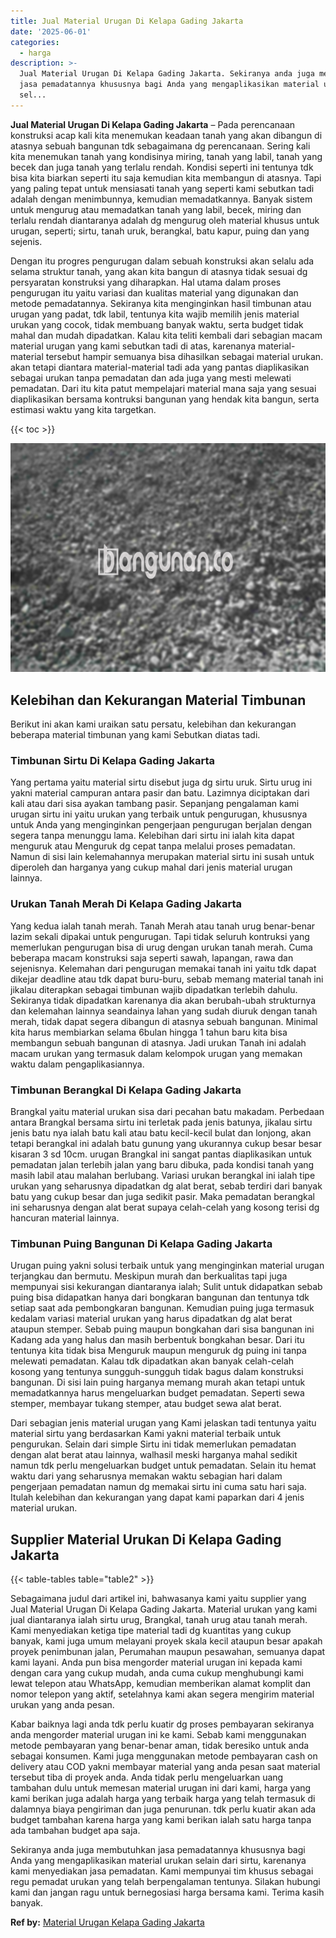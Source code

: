 ```yaml
---
title: Jual Material Urugan Di Kelapa Gading Jakarta
date: '2025-06-01'
categories:
  - harga
description: >-
  Jual Material Urugan Di Kelapa Gading Jakarta. Sekiranya anda juga membutuhkan
  jasa pemadatannya khususnya bagi Anda yang mengaplikasikan material urukan
  sel...
---
```


**Jual Material Urugan Di Kelapa Gading Jakarta** – Pada perencanaan konstruksi acap kali kita menemukan keadaan tanah yang akan dibangun di atasnya sebuah bangunan tdk sebagaimana dg perencanaan. Sering kali kita menemukan tanah yang kondisinya miring, tanah yang labil, tanah yang becek dan juga tanah yang terlalu rendah. Kondisi seperti ini tentunya tdk bisa kita biarkan seperti itu saja kemudian kita membangun di atasnya. Tapi yang paling tepat untuk mensiasati tanah yang seperti kami sebutkan tadi adalah dengan menimbunnya, kemudian memadatkannya. Banyak sistem untuk mengurug atau memadatkan tanah yang labil, becek, miring dan terlalu rendah diantaranya adalah dg mengurug oleh material khusus untuk urugan, seperti; sirtu, tanah uruk, berangkal, batu kapur, puing dan yang sejenis.

Dengan itu progres pengurugan dalam sebuah konstruksi akan selalu ada selama struktur tanah, yang akan kita bangun di atasnya tidak sesuai dg persyaratan konstruksi yang diharapkan. Hal utama dalam proses pengurugan itu yaitu variasi dan kualitas material yang digunakan dan metode pemadatannya. Sekiranya kita menginginkan hasil timbunan atau urugan yang padat, tdk labil, tentunya kita wajib memilih jenis material urukan yang cocok, tidak membuang banyak waktu, serta budget tidak mahal dan mudah dipadatkan. Kalau kita teliti kembali dari sebagian macam material urugan yang kami sebutkan tadi di atas, karenanya material-material tersebut hampir semuanya bisa dihasilkan sebagai material urukan. akan tetapi diantara material-material tadi ada yang pantas diaplikasikan sebagai urukan tanpa pemadatan dan ada juga yang mesti melewati pemadatan. Dari itu kita patut mempelajari material mana saja yang sesuai diaplikasikan bersama kontruksi bangunan yang hendak kita bangun, serta estimasi waktu yang kita targetkan.

{{< toc >}}

![Jual Material Urugan Di Kelapa Gading Jakarta](/images/jual-urugan-11.png)

## Kelebihan dan Kekurangan Material Timbunan

Berikut ini akan kami uraikan satu persatu, kelebihan dan kekurangan beberapa material timbunan yang kami Sebutkan diatas tadi.

### Timbunan Sirtu Di Kelapa Gading Jakarta

Yang pertama yaitu material sirtu disebut juga dg sirtu uruk. Sirtu urug ini yakni material campuran antara pasir dan batu. Lazimnya diciptakan dari kali atau dari sisa ayakan tambang pasir. Sepanjang pengalaman kami urugan sirtu ini yaitu urukan yang terbaik untuk pengurugan, khususnya untuk Anda yang menginginkan pengerjaan pengurugan berjalan dengan segera tanpa menunggu lama. Kelebihan dari sirtu ini ialah kita dapat menguruk atau Menguruk dg cepat tanpa melalui proses pemadatan. Namun di sisi lain kelemahannya merupakan material sirtu ini susah untuk diperoleh dan harganya yang cukup mahal dari jenis material urugan lainnya.

### Urukan Tanah Merah Di Kelapa Gading Jakarta

Yang kedua ialah tanah merah. Tanah Merah atau tanah urug benar-benar lazim sekali dipakai untuk pengurugan. Tapi tidak seluruh kontruksi yang memerlukan pengurugan bisa di urug dengan urukan tanah merah. Cuma beberapa macam konstruksi saja seperti sawah, lapangan, rawa dan sejenisnya. Kelemahan dari pengurugan memakai tanah ini yaitu tdk dapat dikejar deadline atau tdk dapat buru-buru, sebab memang material tanah ini jikalau diterapkan sebagai timbunan wajib dipadatkan terlebih dahulu. Sekiranya tidak dipadatkan karenanya dia akan berubah-ubah strukturnya dan kelemahan lainnya seandainya lahan yang sudah diuruk dengan tanah merah, tidak dapat segera dibangun di atasnya sebuah bangunan. Minimal kita harus membiarkan selama 6bulan hingga 1 tahun baru kita bisa membangun sebuah bangunan di atasnya. Jadi urukan Tanah ini adalah macam urukan yang termasuk dalam kelompok urugan yang memakan waktu dalam pengaplikasiannya.

### Timbunan Berangkal Di Kelapa Gading Jakarta

Brangkal yaitu material urukan sisa dari pecahan batu makadam. Perbedaan antara Brangkal bersama sirtu ini terletak pada jenis batunya, jikalau sirtu jenis batu nya ialah batu kali atau batu kecil-kecil bulat dan lonjong, akan tetapi berangkal ini adalah batu gunung yang ukurannya cukup besar besar kisaran 3 sd 10cm. urugan Brangkal ini sangat pantas diaplikasikan untuk pemadatan jalan terlebih jalan yang baru dibuka, pada kondisi tanah yang masih labil atau malahan berlubang. Variasi urukan berangkal ini ialah tipe urukan yang seharusnya dipadatkan dg alat berat, sebab terdiri dari banyak batu yang cukup besar dan juga sedikit pasir. Maka pemadatan berangkal ini seharusnya dengan alat berat supaya celah-celah yang kosong terisi dg hancuran material lainnya.

### Timbunan Puing Bangunan Di Kelapa Gading Jakarta

Urugan puing yakni solusi terbaik untuk yang menginginkan material urugan terjangkau dan bermutu. Meskipun murah dan berkualitas tapi juga mempunyai sisi kekurangan diantaranya ialah; Sulit untuk didapatkan sebab puing bisa didapatkan hanya dari bongkaran bangunan dan tentunya tdk setiap saat ada pembongkaran bangunan. Kemudian puing juga termasuk kedalam variasi material urukan yang harus dipadatkan dg alat berat ataupun stemper. Sebab puing maupun bongkahan dari sisa bangunan ini Kadang ada yang halus dan masih berbentuk bongkahan besar. Dari itu tentunya kita tidak bisa Menguruk maupun menguruk dg puing ini tanpa melewati pemadatan. Kalau tdk dipadatkan akan banyak celah-celah kosong yang tentunya sungguh-sungguh tidak bagus dalam konstruksi bangunan. Di sisi lain puing harganya memang murah akan tetapi untuk memadatkannya harus mengeluarkan budget pemadatan. Seperti sewa stemper, membayar tukang stemper, atau budget sewa alat berat.

Dari sebagian jenis material urugan yang Kami jelaskan tadi tentunya yaitu material sirtu yang berdasarkan Kami yakni material terbaik untuk pengurukan. Selain dari simple Sirtu ini tidak memerlukan pemadatan dengan alat berat atau lainnya, walhasil meski harganya mahal sedikit namun tdk perlu mengeluarkan budget untuk pemadatan. Selain itu hemat waktu dari yang seharusnya memakan waktu sebagian hari dalam pengerjaan pemadatan namun dg memakai sirtu ini cuma satu hari saja. Itulah kelebihan dan kekurangan yang dapat kami paparkan dari 4 jenis material urukan.

## Supplier Material Urukan Di Kelapa Gading Jakarta

{{< table-tables table="table2" >}}

Sebagaimana judul dari artikel ini, bahwasanya kami yaitu supplier yang Jual Material Urugan Di Kelapa Gading Jakarta. Material urukan yang kami jual diantaranya ialah sirtu urug, Brangkal, tanah urug atau tanah merah. Kami menyediakan ketiga tipe material tadi dg kuantitas yang cukup banyak, kami juga umum melayani proyek skala kecil ataupun besar apakah proyek penimbunan jalan, Perumahan maupun pesawahan, semuanya dapat kami layani. Anda pun bisa mengorder material urugan ini kepada kami dengan cara yang cukup mudah, anda cuma cukup menghubungi kami lewat telepon atau WhatsApp, kemudian memberikan alamat komplit dan nomor telepon yang aktif, setelahnya kami akan segera mengirim material urukan yang anda pesan.

Kabar baiknya lagi anda tdk perlu kuatir dg proses pembayaran sekiranya anda mengorder material urugan ini ke kami. Sebab kami menggunakan metode pembayaran yang benar-benar aman, tidak beresiko untuk anda sebagai konsumen. Kami juga menggunakan metode pembayaran cash on delivery atau COD yakni membayar material yang anda pesan saat material tersebut tiba di proyek anda. Anda tidak perlu mengeluarkan uang tambahan dulu untuk memesan material urugan ini dari kami, harga yang kami berikan juga adalah harga yang terbaik harga yang telah termasuk di dalamnya biaya pengiriman dan juga penurunan. tdk perlu kuatir akan ada budget tambahan karena harga yang kami berikan ialah satu harga tanpa ada tambahan budget apa saja.

Sekiranya anda juga membutuhkan jasa pemadatannya khususnya bagi Anda yang mengaplikasikan material urukan selain dari sirtu, karenanya kami menyediakan jasa pemadatan. Kami mempunyai tim khusus sebagai regu pemadat urukan yang telah berpengalaman tentunya. Silakan hubungi kami dan jangan ragu untuk bernegosiasi harga bersama kami. Terima kasih banyak.

**Ref by:** [Material Urugan Kelapa Gading Jakarta](https://id.wikipedia.org/wiki/Material)
